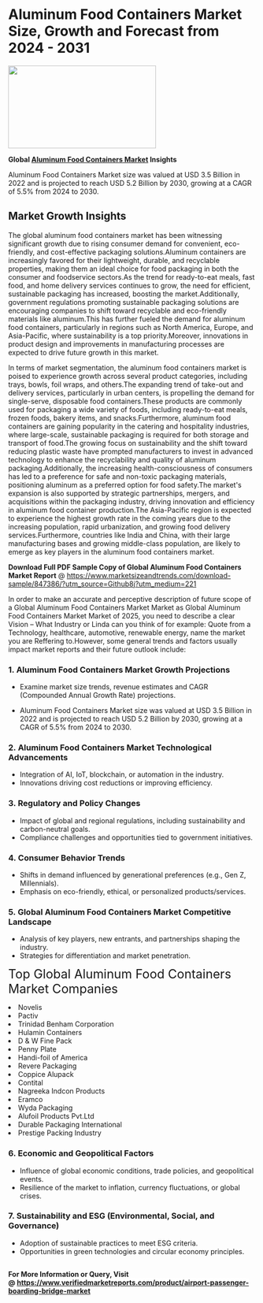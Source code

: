 <H1>Aluminum Food Containers Market Size, Growth and Forecast from 2024 - 2031</H1><img class="aligncenter size-medium wp-image-584254" src="https://thirdeyenews.in/wp-content/uploads/2024/09/Global-Market-Research-300x168.jpeg" alt="" width="300" height="168" /><p><strong>Global&nbsp;<a href="https://www.marketsizeandtrends.com/download-sample/847386/?utm_source=Github8j?utm_medium=221">Aluminum Food Containers Market</a> Insights</strong></p><p>Aluminum Food Containers Market size was valued at USD 3.5 Billion in 2022 and is projected to reach USD 5.2 Billion by 2030, growing at a CAGR of 5.5% from 2024 to 2030.</p><p><h2>Market Growth Insights</h2> <p>The global aluminum food containers market has been witnessing significant growth due to rising consumer demand for convenient, eco-friendly, and cost-effective packaging solutions.Aluminum containers are increasingly favored for their lightweight, durable, and recyclable properties, making them an ideal choice for food packaging in both the consumer and foodservice sectors.As the trend for ready-to-eat meals, fast food, and home delivery services continues to grow, the need for efficient, sustainable packaging has increased, boosting the market.Additionally, government regulations promoting sustainable packaging solutions are encouraging companies to shift toward recyclable and eco-friendly materials like aluminum.This has further fueled the demand for aluminum food containers, particularly in regions such as North America, Europe, and Asia-Pacific, where sustainability is a top priority.Moreover, innovations in product design and improvements in manufacturing processes are expected to drive future growth in this market.</p> <p>In terms of market segmentation, the aluminum food containers market is poised to experience growth across several product categories, including trays, bowls, foil wraps, and others.The expanding trend of take-out and delivery services, particularly in urban centers, is propelling the demand for single-serve, disposable food containers.These products are commonly used for packaging a wide variety of foods, including ready-to-eat meals, frozen foods, bakery items, and snacks.Furthermore, aluminum food containers are gaining popularity in the catering and hospitality industries, where large-scale, sustainable packaging is required for both storage and transport of food.The growing focus on sustainability and the shift toward reducing plastic waste have prompted manufacturers to invest in advanced technology to enhance the recyclability and quality of aluminum packaging.Additionally, the increasing health-consciousness of consumers has led to a preference for safe and non-toxic packaging materials, positioning aluminum as a preferred option for food safety.The market's expansion is also supported by strategic partnerships, mergers, and acquisitions within the packaging industry, driving innovation and efficiency in aluminum food container production.The Asia-Pacific region is expected to experience the highest growth rate in the coming years due to the increasing population, rapid urbanization, and growing food delivery services.Furthermore, countries like India and China, with their large manufacturing bases and growing middle-class population, are likely to emerge as key players in the aluminum food containers market.<p><span class=""><strong>Download Full PDF Sample Copy of Global Aluminum Food Containers Market Report</strong> @ <a href="https://www.marketsizeandtrends.com/download-sample/847386/?utm_source=Github8j?utm_medium=221" target="_blank">https://www.marketsizeandtrends.com/download-sample/847386/?utm_source=Github8j?utm_medium=221</a></span></p><p>In order to make an accurate and perceptive description of future scope of a Global&nbsp;Aluminum Food Containers Market Market as Global&nbsp;Aluminum Food Containers Market Market of 2025, you need to describe a clear Vision &ndash; What Industry or Linda can you think of for example: Quote from a Technology, healthcare, automotive, renewable energy, name the market you are Reffering to.However, some general trends and factors usually impact market reports and their future outlook include:</p><h3>1.&nbsp;<strong>Aluminum Food Containers Market Growth Projections</strong></h3><ul><li>Examine market size trends, revenue estimates and CAGR (Compounded Annual Growth Rate) projections.</li><li><p>Aluminum Food Containers Market size was valued at USD 3.5 Billion in 2022 and is projected to reach USD 5.2 Billion by 2030, growing at a CAGR of 5.5% from 2024 to 2030.</p></li></ul><h3>2.&nbsp;<strong>Aluminum Food Containers Market Technological Advancements</strong></h3><ul><li>Integration of AI, IoT, blockchain, or automation in the industry.</li><li>Innovations driving cost reductions or improving efficiency.</li></ul><h3>3.&nbsp;<strong>Regulatory and Policy Changes</strong></h3><ul><li>Impact of global and regional regulations, including sustainability and carbon-neutral goals.</li><li>Compliance challenges and opportunities tied to government initiatives.</li></ul><h3>4.&nbsp;<strong>Consumer Behavior Trends</strong></h3><ul><li>Shifts in demand influenced by generational preferences (e.g., Gen Z, Millennials).</li><li>Emphasis on eco-friendly, ethical, or personalized products/services.</li></ul><h3>5.&nbsp;<strong>Global Aluminum Food Containers Market Competitive Landscape</strong></h3><ul><li>Analysis of key players, new entrants, and partnerships shaping the industry.</li><li>Strategies for differentiation and market penetration.</li></ul><p data-pm-slice="1 1 []"><span style="color: inherit; font-family: inherit; font-size: 25px;">Top Global Aluminum Food Containers Market Companies</span></p><div class="" data-test-id=""><p><li>Novelis</li><li> Pactiv</li><li> Trinidad Benham Corporation</li><li> Hulamin Containers</li><li> D & W Fine Pack</li><li> Penny Plate</li><li> Handi-foil of America</li><li> Revere Packaging</li><li> Coppice Alupack</li><li> Contital</li><li> Nagreeka Indcon Products</li><li> Eramco</li><li> Wyda Packaging</li><li> Alufoil Products Pvt.Ltd</li><li> Durable Packaging International</li><li> Prestige Packing Industry</li></p></div><h3>6.&nbsp;<strong>Economic and Geopolitical Factors</strong></h3><ul><li>Influence of global economic conditions, trade policies, and geopolitical events.</li><li>Resilience of the market to inflation, currency fluctuations, or global crises.</li></ul><h3>7.&nbsp;<strong>Sustainability and ESG (Environmental, Social, and Governance)</strong></h3><ul><li>Adoption of sustainable practices to meet ESG criteria.</li><li>Opportunities in green technologies and circular economy principles.</li></ul><h2><strong style="font-size: 14px;">For More Information or Query, Visit @&nbsp;</strong><a style="background-color: #ffffff; font-size: 14px;" href="https://www.marketsizeandtrends.com/report/aluminum-food-containers-market/" target="_blank">https://www.verifiedmarketreports.com/product/airport-passenger-boarding-bridge-market</a></h2>